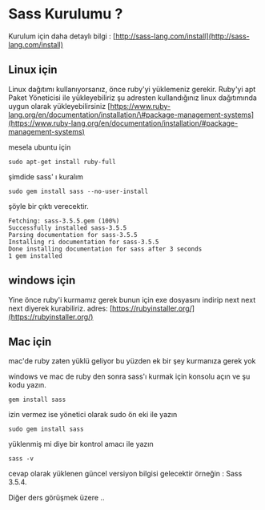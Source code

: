 # Sass Kurulumu ?

Kurulum için daha detaylı bilgi : [http://sass-lang.com/install](http://sass-lang.com/install)

## Linux için

Linux dağıtımı kullanıyorsanız, önce ruby'yi yüklemeniz gerekir. Ruby'yi apt Paket Yöneticisi ile yükleyebiliriz şu adresten kullandığınız linux dağıtımında uygun olarak yükleyebilirsiniz [https://www.ruby-lang.org/en/documentation/installation/\#package-management-systems](https://www.ruby-lang.org/en/documentation/installation/#package-management-systems)

mesela ubuntu için

```text
sudo apt-get install ruby-full
```

şimdide sass' ı kuralım

```text
sudo gem install sass --no-user-install
```

şöyle bir çıktı verecektir.

```markup
Fetching: sass-3.5.5.gem (100%)
Successfully installed sass-3.5.5
Parsing documentation for sass-3.5.5
Installing ri documentation for sass-3.5.5
Done installing documentation for sass after 3 seconds
1 gem installed
```

## windows için

Yine önce ruby'i kurmamız gerek bunun için exe dosyasını indirip next next next diyerek kurabiliriz. adres: [https://rubyinstaller.org/](https://rubyinstaller.org/)

## Mac için

mac'de ruby zaten yüklü geliyor bu yüzden ek bir şey kurmanıza gerek yok

windows ve mac de ruby den sonra sass'ı kurmak için konsolu açın ve şu kodu yazın.

```text
gem install sass
```

izin vermez ise yönetici olarak sudo ön eki ile yazın

```text
sudo gem install sass
```

yüklenmiş mi diye bir kontrol amacı ile yazın

```text
sass -v
```

cevap olarak yüklenen güncel versiyon bilgisi gelecektir örneğin : Sass 3.5.4.

Diğer ders görüşmek üzere ..


